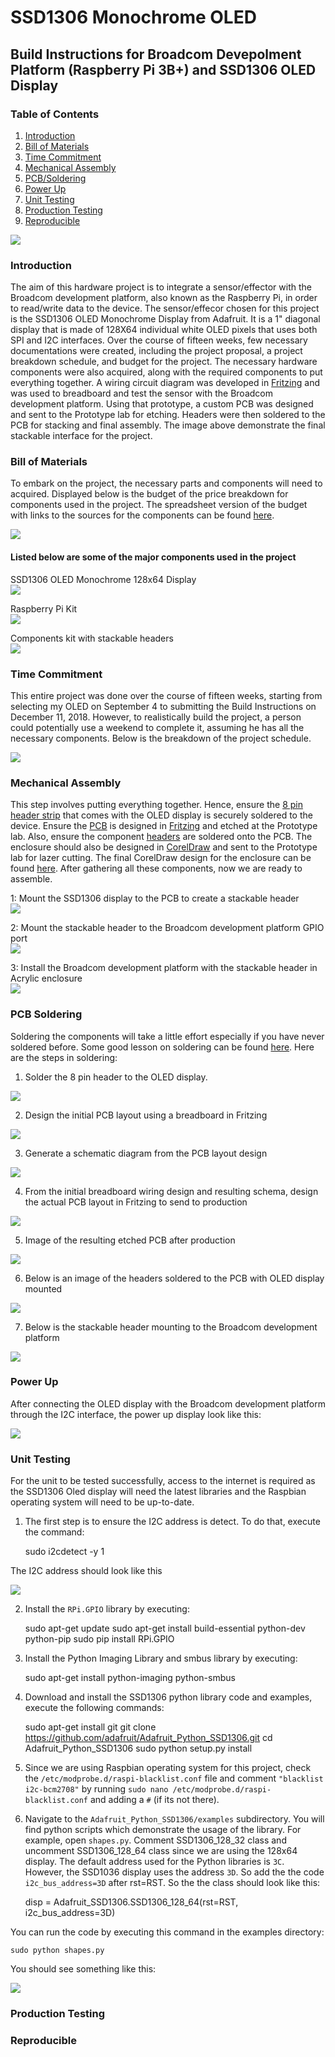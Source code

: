 # SSD1306 Monochrome OLED

## Build Instructions for Broadcom Devepolment Platform (Raspberry Pi 3B+) and SSD1306 OLED Display

### Table of Contents
1.  [Introduction](#introduction)
2.  [Bill of Materials](#bill-of-materials) 
3.  [Time Commitment](#time-commitment)
4.  [Mechanical Assembly](#mechanical-assembly)
5.  [PCB/Soldering](#pcb-soldering)
6.  [Power Up](#power-up)
7.  [Unit Testing](#unit-testing)
8.  [Production Testing](#production-testing)
9.  [Reproducible](#reproducible)

![](https://github.com/dchristie75/SSD1306-Monochrome-OLED/blob/master/images/stackable.png)

### Introduction
The aim of this hardware project is to integrate a sensor/effector with the Broadcom development platform, also known as the Raspberry Pi, in order to read/write data to the device. The sensor/effecor chosen for this project is the SSD1306 OLED Monochrome Display from Adafruit. It is a 1" diagonal display that is made of 128X64 individual white OLED pixels that uses both SPI and I2C interfaces. Over the course of fifteen weeks, few necessary documentations were created, including the project proposal, a project breakdown schedule, and budget for the project. The necessary hardware components were also acquired, along with the required components to put everything together. A wiring circuit diagram was developed in [Fritzing](http://fritzing.org/home/) and was used to breadboard and test the sensor with the Broadcom development platform. Using that prototype, a custom PCB was designed and sent to the Prototype lab for etching. Headers were then soldered to the PCB for stacking and final assembly. The image above demonstrate the final stackable interface for the project. 


### Bill of Materials
To embark on the project, the necessary parts and components will need to acquired. Displayed below is the budget of the price breakdown for components used in the project. The spreadsheet version of the budget with links to the sources for the components can be found [here](https://github.com/dchristie75/SSD1306-Monochrome-OLED/blob/master/Documentation/Hardware_Production_Budget.xlsx).

![](https://github.com/dchristie75/SSD1306-Monochrome-OLED/blob/master/images/budget.PNG)

#### Listed below are some of the major components used in the project
SSD1306 OLED Monochrome 128x64 Display<br/>
![](https://github.com/dchristie75/SSD1306-Monochrome-OLED/blob/master/images/ssd1306.png)

Raspberry Pi Kit<br/>
![](https://github.com/dchristie75/SSD1306-Monochrome-OLED/blob/master/images/RasPiKit.png)

Components kit with stackable headers<br/>
![](https://github.com/dchristie75/SSD1306-Monochrome-OLED/blob/master/images/componentskit.png)


### Time Commitment
This entire project was done over the course of fifteen weeks, starting from selecting my OLED on September 4 to submitting the Build Instructions on December 11, 2018. However, to realistically build the project, a person could potentially use a weekend to complete it, assuming he has all the necessary components. Below is the breakdown of the project schedule.

![](https://github.com/dchristie75/SSD1306-Monochrome-OLED/blob/master/images/project_schedule.PNG)


### Mechanical Assembly
This step involves putting everything together. Hence, ensure the [8 pin header strip](https://github.com/dchristie75/SSD1306-Monochrome-OLED/blob/master/images/ssd1306.png) that comes with the OLED display is securely soldered to the device. Ensure the [PCB](https://github.com/dchristie75/SSD1306-Monochrome-OLED/blob/master/images/pcb.png) is designed in [Fritzing](http://fritzing.org/home/) and etched at the Prototype lab. Also, ensure the component [headers](https://github.com/dchristie75/SSD1306-Monochrome-OLED/blob/master/images/componentskit.png) are soldered onto the PCB. The enclosure should also be designed in [CorelDraw](https://www.coreldraw.com/en/product/coreldraw/?topNav=en) and sent to the Prototype lab for lazer cutting. The final CorelDraw design for the enclosure can be found [here](https://github.com/dchristie75/SSD1306-Monochrome-OLED/blob/master/Documentation/Pi2Case.cdr). After gathering all these components, now we are ready to assemble.  

1: Mount the SSD1306 display to the PCB to create a stackable header<br/> 
![](https://github.com/dchristie75/SSD1306-Monochrome-OLED/blob/master/images/stackable.png)

2: Mount the stackable header to the Broadcom development platform GPIO port<br/>
![](https://github.com/dchristie75/SSD1306-Monochrome-OLED/blob/master/images/stackable2.png)

3: Install the Broadcom development platform with the stackable header in Acrylic enclosure<br/>
![](https://github.com/dchristie75/SSD1306-Monochrome-OLED/blob/master/images/PiEnclosure.png)


### PCB Soldering
Soldering the components will take a little effort especially if you have never soldered before. Some good lesson on soldering can be found [here](https://www.youtube.com/watch?v=oqV2xU1fee8). Here are the steps in soldering:

1. Solder the 8 pin header to the OLED display.

![](https://github.com/dchristie75/SSD1306-Monochrome-OLED/blob/master/images/header1.png)

2. Design the initial PCB layout using a breadboard in Fritzing

![](https://github.com/dchristie75/SSD1306-Monochrome-OLED/blob/master/images/SSD1306_BB_Wiring.png)

3. Generate a schematic diagram from the PCB layout design 

![](https://github.com/dchristie75/SSD1306-Monochrome-OLED/blob/master/images/ssd1306_schema.png)

4. From the initial breadboard wiring design and resulting schema, design the actual PCB layout in Fritzing to send to production 

![](https://github.com/dchristie75/SSD1306-Monochrome-OLED/blob/master/images/SSD1306_Wiring_Final_pcb.png)

5. Image of the resulting etched PCB after production 

![](https://github.com/dchristie75/SSD1306-Monochrome-OLED/blob/master/images/pcb.png)

6. Below is an image of the headers soldered to the PCB with OLED display mounted

![](https://github.com/dchristie75/SSD1306-Monochrome-OLED/blob/master/images/stackabel1.png)

 7. Below is the stackable header mounting to the Broadcom development platform

![](https://github.com/dchristie75/SSD1306-Monochrome-OLED/blob/master/images/stackable2.png)


### Power Up
After connecting the OLED display with the Broadcom development platform through the I2C interface, the power up display look like this:

![](https://github.com/dchristie75/SSD1306-Monochrome-OLED/blob/master/images/powerUpDisplay.png)


### Unit Testing
For the unit to be tested successfully, access to the internet is required as the SSD1306 Oled display will need the latest libraries and the Raspbian operating system will need to be up-to-date. 

1. The first step is to ensure the I2C address is detect. To do that, execute the command: 

    sudo i2cdetect -y 1
    
The I2C address should look like this

![](https://github.com/dchristie75/SSD1306-Monochrome-OLED/blob/master/images/ssd1306_i2c_address.png)
    
2. Install the `RPi.GPIO` library by executing:

    sudo apt-get update
    sudo apt-get install build-essential python-dev python-pip
    sudo pip install RPi.GPIO
    
3. Install the Python Imaging Library and smbus library by executing:

    sudo apt-get install python-imaging python-smbus

4. Download and install the SSD1306 python library code and examples, execute the following commands:

    sudo apt-get install git
    git clone https://github.com/adafruit/Adafruit_Python_SSD1306.git
    cd Adafruit_Python_SSD1306
    sudo python setup.py install
    
5. Since we are using Raspbian operating system for this project, check the `/etc/modprobe.d/raspi-blacklist.conf` file and comment        `"blacklist i2c-bcm2708"` by running `sudo nano /etc/modprobe.d/raspi-blacklist.conf` and adding a `#` (if its not there).     

6. Navigate to the `Adafruit_Python_SSD1306/examples` subdirectory. You will find python scripts which demonstrate the usage of the        library. For example, open `shapes.py`. Comment SSD1306_128_32 class and uncomment SSD1306_128_64 class since we are using the 128x64    display. The default address used for the Python libraries is `3C`. However, the SSD1036 display uses the address `3D`. So add the      the code `i2c_bus_address=3D` after rst=RST. So the the class should look like this:

    disp = Adafruit_SSD1306.SSD1306_128_64(rst=RST, i2c_bus_address=3D)
    
You can run the code by executing this command in the examples directory:

    sudo python shapes.py

You should see something like this: 

![](https://github.com/dchristie75/SSD1306-Monochrome-OLED/blob/master/images/shapesDisplay.png)


### Production Testing


### Reproducible
